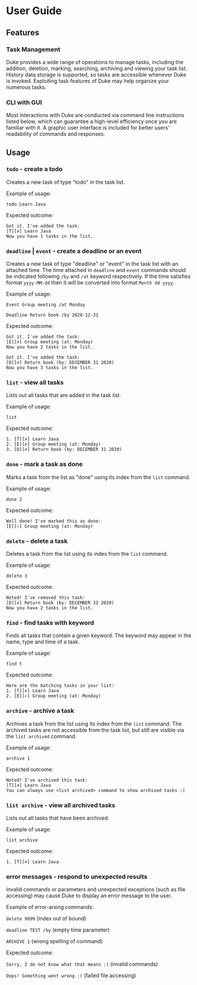 # User Guide

## Features 

### Task Management
Duke provides a wide range of operations to manage tasks, including the addition, deletion, marking, searching, 
archiving and viewing your task list. History data storage is supported, so tasks are accessible whenever Duke is
invoked. Exploiting task features of Duke may help organize your numerous tasks.

### CLI with GUI
Most interactions with Duke are conducted via command line instructions listed below, which can guarantee a high-level
efficiency once you are familiar with it. A graphic user interface is included for better users' readability of 
commands and responses.

## Usage

### `todo` - create a todo

Creates a new task of type "todo" in the task list.

Example of usage: 

`todo Learn Java`

Expected outcome:

```
Got it. I've added the task:
[T][✗] Learn Java
Now you have 1 tasks in the list.
```

### `deadline` | `event` - create a deadline or an event

Creates a new task of type "deadline" or "event" in the task list with an attached time. The time attached in 
`deadline` and `event` commands should be indicated following `/by` and `/at` keyword respectively. If the time 
satisfies format `yyyy-MM-dd` then it will be converted into format `Month dd yyyy`.

Example of usage: 

`Event Group meeting /at Monday`

`Deadline Return book /by 2020-12-31`

Expected outcome:
```
Got it. I've added the task:
[E][✗] Group meeting (at: Monday)
Now you have 2 tasks in the list.

Got it. I've added the task:
[D][✗] Return book (by: DECEMBER 31 2020)
Now you have 3 tasks in the list.
```

### `list` - view all tasks

Lists out all tasks that are added in the task list.

Example of usage: 

`list`

Expected outcome:

```
1. [T][✗] Learn Java 
2. [E][✗] Group meeting (at: Monday) 
3. [D][✗] Return book (by: DECEMBER 31 2020)
```

### `done` - mark a task as done

Marks a task from the list as "done" using its index from the `list` command.

Example of usage: 

`done 2`

Expected outcome:

```
Well done! I've marked this as done:
[E][✓] Group meeting (at: Monday)
```

### `delete` - delete a task

Deletes a task from the list using its index from the `list` command.

Example of usage: 

`delete 3`

Expected outcome:

```
Noted! I've removed this task:
[D][✗] Return book (by: DECEMBER 31 2020)
Now you have 2 tasks in the list.
```

### `find` - find tasks with keyword

Finds all tasks that contain a given keyword. The keyword may appear in the name, type and time of a task. 

Example of usage: 

`find t`

Expected outcome:

```
Here are the matching tasks in your list:
1. [T][✗] Learn Java 
2. [E][✓] Group meeting (at: Monday) 
```

### `archive` - archive a task

Archives a task from the list using its index from the `list` command. The archived tasks are not accessible from the 
task list, but still are visible via the `list archived` command.

Example of usage: 

`archive 1`

Expected outcome:

```
Noted! I've archived this task:
[T][✗] Learn Java
You can always use <list archived> command to show archived tasks :)
```

### `list archive` - view all archived tasks

Lists out all tasks that have been archived.

Example of usage: 

`list archive`

Expected outcome:

`1. [T][✗] Learn Java`

### error messages - respond to unexpected results

Invalid commands or parameters and unexpected exceptions (such as file accessing) may cause Duke to 
display an error message to the user.

Example of error-arsing commands: 

`delete 9999` (index out of bound)

`deadline TEST /by` (empty time parameter)

`ARCHIVE 1` (wrong spelling of command)

Expected outcome:

`Sorry, I do not know what that means :(` (invalid commands)

`Oops! Something went wrong :(` (failed file accessing)
